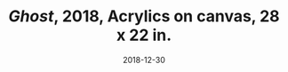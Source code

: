 ---
layout: allprojectdetail
title:  <i>Ghost</i>, 2018, Acrylics on canvas, 28 x 22 in.
type: image
date:   2018-12-30
image: Taeyoon_Choi_Ghost_2018_LKJ_9466.jpg 
meta: Photo by Kyungjun Lee
orientation:
alt-text: Ghostly, uncertain figure with cones, blue & fluorescent yellow marks.
categories: all-paintings
 
---